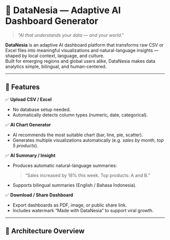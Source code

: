 # 🧠 DataNesia — Adaptive AI Dashboard Generator

> *"AI that understands your data — and your world."*

**DataNesia** is an adaptive AI dashboard platform that transforms raw CSV or Excel files into meaningful visualizations and natural-language insights — shaped by local context, language, and culture.  
Built for emerging regions and global users alike, DataNesia makes data analytics simple, bilingual, and human-centered.

---

## 🚀 Features

✅ **Upload CSV / Excel**
- No database setup needed.
- Automatically detects column types (numeric, date, categorical).

✅ **AI Chart Generator**
- AI recommends the most suitable chart (bar, line, pie, scatter).
- Generates multiple visualizations automatically (e.g. *sales by month*, *top 5 products*).

✅ **AI Summary / Insight**
- Produces automatic natural-language summaries:
  > “Sales increased by 18% this week. Top products: A and B.”
- Supports bilingual summaries (English / Bahasa Indonesia).

✅ **Download / Share Dashboard**
- Export dashboards as PDF, image, or public share link.
- Includes watermark “Made with DataNesia” to support viral growth.

---

## 🧩 Architecture Overview


